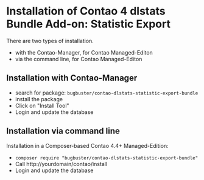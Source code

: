 # Installation of Contao 4 dlstats Bundle Add-on: Statistic Export

There are two types of installation.

* with the Contao-Manager, for Contao Managed-Editon
* via the command line, for Contao Managed-Editon


## Installation with Contao-Manager

* search for package: `bugbuster/contao-dlstats-statistic-export-bundle`
* install the package
* Click on "Install Tool"
* Login and update the database


## Installation via command line

Installation in a Composer-based Contao 4.4+ Managed-Edition:

* `composer require "bugbuster/contao-dlstats-statistic-export-bundle"`
* Call http://yourdomain/contao/install
* Login and update the database
